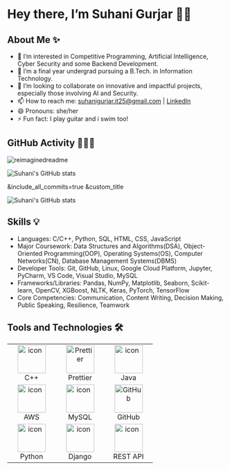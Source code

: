 # Hey there, I’m Suhani Gurjar 👋🏼   

## About Me ✨
- 👀 I’m interested in Competitive Programming, Artificial Intelligence, Cyber Security and some Backend Development.
- 🌱 I’m a final year undergrad pursuing a B.Tech. in Information Technology.
- 💞️ I’m looking to collaborate on innovative and impactful projects, especially those involving AI and Security.
- 📫 How to reach me: suhanigurjar.it25@gmail.com | [LinkedIn](https://www.linkedin.com/in/suhanigurjar)
- 😄 Pronouns: she/her
- ⚡ Fun fact: I play guitar and i swim too!

## GitHub Activity 👩🏻‍💻
<img src="https://myreadme.vercel.app/api/embed/suhaanigurjar?panels=userstatistics,toprepositories,toplanguages,commitgraph&bg_color=DEG,#000000,#240F85" alt="reimaginedreadme" />

<!---<img src="https://github-readme-stats.vercel.app/api/top-langs?username=suhaanigurjar&show_icons=true&locale=en&layout=compact&theme=chartreuse-dark"  />--->

<!---[![Suhani's GitHub stats](https://github-readme-stats.vercel.app/api?username=suhaanigurjar)](https://github.com/suhaanigurjar/github-readme-stats)--->

<!---[![Top Langs](https://github-readme-stats.vercel.app/api/top-langs/?username=suhaanigurjar)](https://github.com/suhaanigurjar/github-readme-stats)--->

<!---<p>
  <a href="https://github.com/suhaanigurjar/github-readme-stats" target="_blank">
    <img src="https://github-readme-stats.vercel.app/api/top-langs/?username=suhaanigurjar&layout=compact" alt="Top Languages" style="width:48%; display:inline-block;">
  </a>
  <img src="http://github-profile-summary-cards.vercel.app/api/cards/stats?username=suhaanigurjar&theme=github" alt="Stats" style="width:34%; display:inline-block;">
</p>--->



<!---[![Top Langs](https://github-readme-stats.vercel.app/api/top-langs/?username=suhaanigurjar&layout=pie)](https://github.com/suhaanigurjar/github-readme-stats)--->



![Suhani's GitHub stats](https://github-readme-stats.vercel.app/api?username=suhaanigurjar&hide=stars,prs&show=reviews&show_icons=true&theme=ambient_gradient&rank_icon=github)

&include_all_commits=true
&custom_title


![Suhani's GitHub stats](https://github-readme-stats.vercel.app/api?username=suhaanigurjar&hide=stars,prs&show=reviews&show_icons=true&theme=ambient_gradient&hide_rank=true)



## Skills 💡
* Languages: C/C++, Python, SQL, HTML, CSS, JavaScript
* Major Coursework: Data Structures and Algorithms(DSA), Object-Oriented Programming(OOP), Operating Systems(OS), Computer Networks(CN), Database Management Systems(DBMS)
* Developer Tools: Git, GitHub, Linux, Google Cloud Platform, Jupyter, PyCharm, VS Code, Visual Studio, MySQL
* Frameworks/Libraries: Pandas, NumPy, Matplotlib, Seaborn, Scikit-learn, OpenCV, XGBoost, NLTK, Keras, PyTorch, TensorFlow
* Core Competencies: Communication, Content Writing, Decision Making, Public Speaking, Resilience, Teamwork

## Tools and Technologies 🛠

<table align="center">
  
  <tr>
   <td align="center" width="96">
      <img src="https://techstack-generator.vercel.app/cpp-icon.svg" alt="icon" width="65" height="65" /><br>C++
    </td>
   <td align="center" width="96">
        <img src="https://techstack-generator.vercel.app/prettier-icon.svg" width="65" height="65" alt="Prettier" /><br>Prettier
    </td>
    <td align="center" width="96">
      <img src="https://techstack-generator.vercel.app/java-icon.svg" alt="icon" width="65" height="65" /><br>Java
    </td>
    <tr>
    
   <td align="center" width="96">
     <img src="https://techstack-generator.vercel.app/aws-icon.svg" alt="icon" width="65" height="65" /><br>AWS
    </td>
    <td align="center" width="96">
        <img src="https://techstack-generator.vercel.app/mysql-icon.svg" alt="icon" width="65" height="65" /><br>MySQL
   </td>
    <td align="center" width="96">
        <img src="https://techstack-generator.vercel.app/github-icon.svg" width="65" height="65" alt="GitHub" /><br>GitHub
    </td>
  </tr>
    
  </tr>
  <tr>
   <td align="center" width="96">
      <img src="https://techstack-generator.vercel.app/python-icon.svg" alt="icon" width="65" height="65" /><br>Python
    </td>
    <td align="center" width="96">
       <img src="https://techstack-generator.vercel.app/django-icon.svg" alt="icon" width="65" height="65" /><br>Django
    </td>
   <td align="center" width="96">
      <img src="https://techstack-generator.vercel.app/restapi-icon.svg" alt="icon" width="65" height="65" /><br>REST API
    </td>
  </tr>
</table>


<!---
suhaanigurjar/suhaanigurjar is a ✨ special ✨ repository because its `README.md` (this file) appears on your GitHub profile.
You can click the Preview link to take a look at your changes.  --->
<!---## GitHub Stats ⚡️--->
<!---[](https://github.com/suhaanigurjar/suhaanigurjar/blob/main/asci_page-0001.jpg)--->
<!---<img src="https://github-readme-streak-stats.herokuapp.com/?user=suhaanigurjar&theme=tokyonight" alt="mystreak"/>--->



<!---<img src="https://ionicabizau.github.io/github-profile-languages/api.html?suhaanigurjar" />--->

<!--<img src="http://github-profile-summary-cards.vercel.app/api/cards/repos-per-language?username=suhaanigurjar&theme=2077"/>-->
<!---<img src="http://github-profile-summary-cards.vercel.app/api/cards/most-commit-language?username=suhaanigurjar&theme=2077"/>--->

<!--<img src="http://github-profile-summary-cards.vercel.app/api/cards/productive-time?username=suhaanigurjar&theme=2077&utcOffset=+5.30"/>--> <!--this one works, bas abhi no space so commented out-->


<!---<img src="https://denvercoder1-github-readme-stats.vercel.app/api?username=suhaanigurjar&show_icons=true&count_private=true&theme=react&border_color=7F3FBF&bg_color=0D1117&title_color=F85D7F&icon_color=F8D866" height="192px" width="49.5%"/>--->
  

<p>
  <!---<img src="http://github-profile-summary-cards.vercel.app/api/cards/profile-details?username=suhaanigurjar&theme=github" alt="Profile Details" style="width:66%; display:inline-block;">--->
  <!---<img src="http://github-profile-summary-cards.vercel.app/api/cards/stats?username=suhaanigurjar&theme=github" alt="Stats" style="width:32%; display:inline-block;">--->




<!---<img src="https://github.com/suhaanigurjar/suhaanigurjar/blob/main/abc (1).jpg"/>--->
